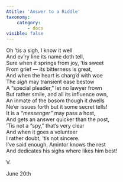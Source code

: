 ```yaml
---
Atitle: 'Answer to a Riddle'
taxonomy:
    category:
        - docs
visible: false
---
```


Oh ’tis a sigh, I know it well  
And ev’ry line its name doth tell,  
Sure when it springs from joy, ’tis sweet  
From grief — its bitterness is great,  
And when the heart is charg’d with woe  
The *sigh* may transient ease bestow  
A “special pleader,” let no lawyer frown  
But rather smile, and all its influence own,  
An inmate of the bosom though it dwells  
Ne’er issues forth but it some secret tells!  
It is a *“messenger”* may pass a host,  
And gets an answer quicker than the post,  
’Tis not a “spy,” that’s very clear  
And when it goes a volunteer  
I rather doubt, ’tis not sincere.  
I’ve said enough, Amintor knows the rest  
And dedicates his sighs where likes him best!  
  
V.  
  
June 20th